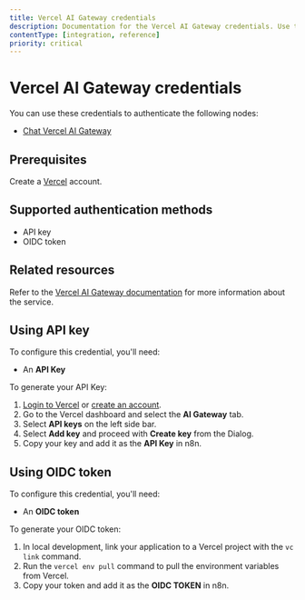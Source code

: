 ```yaml
---
title: Vercel AI Gateway credentials
description: Documentation for the Vercel AI Gateway credentials. Use these credentials to authenticate the Vercel AI Gateway in n8n, a workflow automation platform.
contentType: [integration, reference]
priority: critical
---
```


# Vercel AI Gateway credentials

You can use these credentials to authenticate the following nodes:

- [Chat Vercel AI Gateway](/integrations/builtin/cluster-nodes/sub-nodes/n8n-nodes-langchain.lmchatvercel.md)

## Prerequisites

Create a [Vercel](https://vercel.com/) account.

## Supported authentication methods

- API key
- OIDC token

## Related resources

Refer to the [Vercel AI Gateway documentation](https://vercel.com/docs/ai-gateway) for more information about the service.

## Using API key

To configure this credential, you'll need:

- An **API Key**

To generate your API Key:

1. [Login to Vercel](https://vercel.com/login) or [create an account](https://vercel.com/signup).
2. Go to the Vercel dashboard and select the **AI Gateway** tab.
3. Select **API keys** on the left side bar.
4. Select **Add key** and proceed with **Create key** from the Dialog.
4. Copy your key and add it as the **API Key** in n8n.

## Using OIDC token

To configure this credential, you'll need:

- An **OIDC token**

To generate your OIDC token:

1. In local development, link your application to a Vercel project with the `vc link` command.
2. Run the `vercel env pull` command to pull the environment variables from Vercel.
3. Copy your token and add it as the **OIDC TOKEN** in n8n.